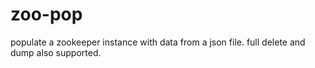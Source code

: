 # zoo-pop
populate a zookeeper instance with data from a json file. full delete and dump also supported.
